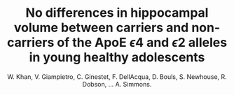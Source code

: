 ---
author: W. Khan, V. Giampietro, C. Ginestet, F. DellAcqua, D. Bouls, S. Newhouse, R. Dobson, ... A. Simmons.
title: No differences in hippocampal volume between carriers and non-carriers of the ApoE $\epsilon$4 and $\epsilon$2 alleles in young healthy adolescents
journal: Journal of Alzheimers Disease
year: 2014
type: article
doi: 10.3233/JAD-131841
volume: 40
number: 1
---